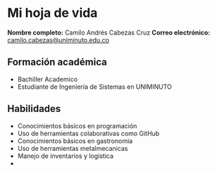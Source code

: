 # Mi hoja de vida
**Nombre completo:** Camilo Andrés Cabezas Cruz
**Correo electrónico:** camilo.cabezas@uniminuto.edu.co
## Formación académica
- Bachiller Academico
- Estudiante de Ingeniería de Sistemas en UNIMINUTO
## Habilidades
- Conocimientos básicos en programación
- Uso de herramientas colaborativas como GitHub
- Conocimientos básicos en gastronomia
- Uso de herramientas metalmecanicas
- Manejo de inventarios y logística
- 
